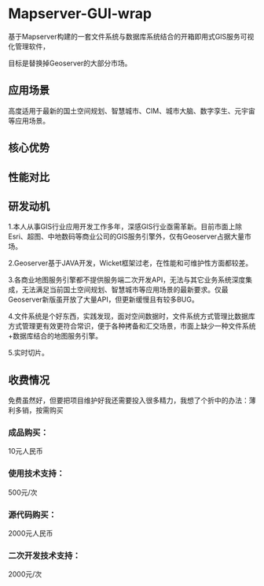 # Mapserver-GUI-wrap

基于Mapserver构建的一套文件系统与数据库系统结合的开箱即用式GIS服务可视化管理软件，

目标是替换掉Geoserver的大部分市场。

## 应用场景

高度适用于最新的国土空间规划、智慧城市、CIM、城市大脑、数字孪生、元宇宙等应用场景。

## 核心优势


## 性能对比


## 研发动机

1.本人从事GIS行业应用开发工作多年，深感GIS行业亟需革新。目前市面上除Esri、超图、中地数码等商业公司的GIS服务引擎外，仅有Geoserver占据大量市场。

2.Geoserver基于JAVA开发，Wicket框架过老，在性能和可维护性方面都较差。

3.各商业地图服务引擎都不提供服务端二次开发API，无法与其它业务系统深度集成，无法满足当前国土空间规划、智慧城市等应用场景的最新要求。仅最Geoserver新版虽开放了大量API，但更新缓慢且有较多BUG。

4.文件系统是个好东西，实践发现，面对空间数据时，文件系统方式管理比数据库方式管理更有效更符合常识，便于各种拷备和汇交场景，市面上缺少一种文件系统+数据库结合的地图服务引擎。

5.实时切片。


## 收费情况

免费虽然好，但要把项目维护好我还需要投入很多精力，我想了个折中的办法：薄利多销，按需购买

### 成品购买：

10元人民币

### 使用技术支持：

500元/次

### 源代码购买：

2000元人民币

### 二次开发技术支持：

2000元/次


